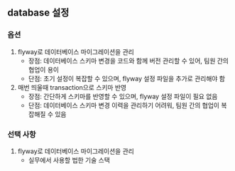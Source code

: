 ## database 설정
### 옵션
1. flyway로 데이터베이스 마이그레이션을 관리
    - 장점: 데이터베이스 스키마 변경을 코드와 함께 버전 관리할 수 있어, 팀원 간의 협업이 용이
    - 단점: 초기 설정이 복잡할 수 있으며, flyway 설정 파일을 추가로 관리해야 함
2. 매번 띄울때 transaction으로 스키마 반영
    - 장점: 간단하게 스키마를 반영할 수 있으며, flyway 설정 파일이 필요 없음
    - 단점: 데이터베이스 스키마 변경 이력을 관리하기 어려워, 팀원 간의 협업이 복잡해질 수 있음

### 선택 사항
1. flyway로 데이터베이스 마이그레이션을 관리
   - 실무에서 사용할 법한 기술 스택
